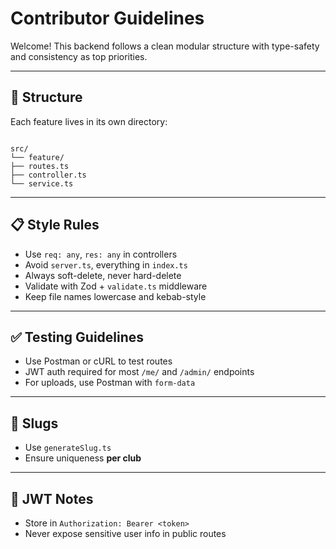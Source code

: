 # Contributor Guidelines

Welcome! This backend follows a clean modular structure with type-safety and consistency as top priorities.

---

## 🧭 Structure

Each feature lives in its own directory:

```

src/
└── feature/
├── routes.ts
├── controller.ts
└── service.ts

```

---

## 📋 Style Rules

-   Use `req: any`, `res: any` in controllers
-   Avoid `server.ts`, everything in `index.ts`
-   Always soft-delete, never hard-delete
-   Validate with Zod + `validate.ts` middleware
-   Keep file names lowercase and kebab-style

---

## ✅ Testing Guidelines

-   Use Postman or cURL to test routes
-   JWT auth required for most `/me/` and `/admin/` endpoints
-   For uploads, use Postman with `form-data`

---

## 🔄 Slugs

-   Use `generateSlug.ts`
-   Ensure uniqueness **per club**

---

## 🔐 JWT Notes

-   Store in `Authorization: Bearer <token>`
-   Never expose sensitive user info in public routes
